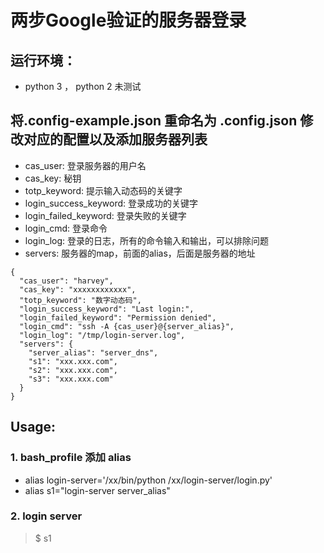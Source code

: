 # 两步Google验证的服务器登录


## 运行环境：

* python 3 ， python 2 未测试


## 将.config-example.json 重命名为 .config.json 修改对应的配置以及添加服务器列表

* cas_user: 登录服务器的用户名
* cas_key: 秘钥
* totp_keyword: 提示输入动态码的关键字
* login_success_keyword: 登录成功的关键字
* login_failed_keyword: 登录失败的关键字
* login_cmd: 登录命令
* login_log: 登录的日志，所有的命令输入和输出，可以排除问题
* servers: 服务器的map，前面的alias，后面是服务器的地址


```angular2
{
  "cas_user": "harvey", 
  "cas_key": "xxxxxxxxxxxx",   
  "totp_keyword": "数字动态码",   
  "login_success_keyword": "Last login:", 
  "login_failed_keyword": "Permission denied", 
  "login_cmd": "ssh -A {cas_user}@{server_alias}", 
  "login_log": "/tmp/login-server.log",  
  "servers": {
    "server_alias": "server_dns", 
    "s1": "xxx.xxx.com",
    "s2": "xxx.xxx.com",
    "s3": "xxx.xxx.com"
  }
}

```


## Usage:

### 1. bash_profile 添加 alias
* alias login-server='/xx/bin/python /xx/login-server/login.py'
* alias s1="login-server server_alias"

### 2. login server 

>   $ s1
